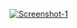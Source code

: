 <a href="https://github.com/marufalaslam"><img src="https://i.ibb.co/kxShhdM/Screenshot-1.png" alt="Screenshot-1" border="0"></a>
